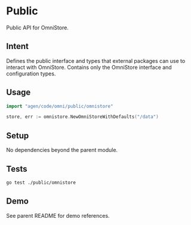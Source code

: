 # Public

Public API for OmniStore.

## Intent

Defines the public interface and types that external packages can use to interact with OmniStore. Contains only the OmniStore interface and configuration types.

## Usage

```go
import "agen/code/omni/public/omnistore"

store, err := omnistore.NewOmniStoreWithDefaults("/data")
```

## Setup

No dependencies beyond the parent module.

## Tests

```bash
go test ./public/omnistore
```

## Demo

See parent README for demo references.
